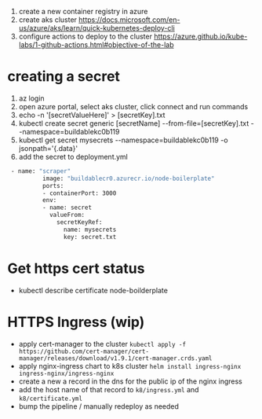 1. create a new container registry in azure
1. create aks cluster https://docs.microsoft.com/en-us/azure/aks/learn/quick-kubernetes-deploy-cli
1. configure actions to deploy to the cluster https://azure.github.io/kube-labs/1-github-actions.html#objective-of-the-lab

# creating a secret
1. az login
1. open azure portal, select aks cluster, click connect and run commands
1. echo -n '[secretValueHere]' > [secretKey].txt
1. kubectl create secret generic [secretName] --from-file=[secretKey].txt --namespace=buildablekc0b119
1. kubectl get secret mysecrets --namespace=buildablekc0b119 -o jsonpath='{.data}'
1. add the secret to deployment.yml
```sh
 - name: "scraper"
          image: "buildablecr0.azurecr.io/node-boilerplate"
          ports:
          - containerPort: 3000
          env:
          - name: secret
            valueFrom:
              secretKeyRef:
                name: mysecrets
                key: secret.txt
```
# Get https cert status
- kubectl describe certificate node-boilderplate

# HTTPS Ingress (wip)
- apply cert-manager to the cluster `kubectl apply -f https://github.com/cert-manager/cert-manager/releases/download/v1.9.1/cert-manager.crds.yaml`
- apply nginx-ingress chart to k8s cluster `helm install ingress-nginx ingress-nginx/ingress-nginx` 
- create a new a record in the dns for the public ip of the nginx ingress
- add the host name of that record to `k8/ingress.yml` and `k8/certificate.yml`
- bump the pipeline / manually redeploy as needed
